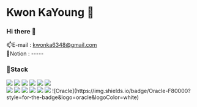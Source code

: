 # Kwon KaYoung 👶

### Hi there 👋

<!--
**libakongka/libakongka** is a ✨ _special_ ✨ repository because its `README.md` (this file) appears on your GitHub profile.

Here are some ideas to get you started:

- 🔭 I’m currently working on ...
- 🌱 I’m currently learning ...
- 👯 I’m looking to collaborate on ...
- 🤔 I’m looking for help with ...
- 💬 Ask me about ...
- 📫 How to reach me: ...
- 😄 Pronouns: ...
- ⚡ Fun fact: ...
-->

📫E-mail : kwonka6348@gmail.com </br>
📝Notion : -----

### 🚀Stack

<div>
    <!--java--><img src="https://img.shields.io/badge/java-007396?style=for-the-badge&logo=OpenJDK&logoColor=white">  
    <!--Spring--><img src="https://img.shields.io/badge/Spring-6DB33F?style=for-the-badge&logo=Spring&logoColor=white">  
    <!--Spring Boot--><img src="https://img.shields.io/badge/springboot-6DB33F?style=for-the-badge&logo=springboot&logoColor=white">  
    <!--Spring Security--><img src="https://img.shields.io/badge/Spring Security-6DB33F?style=for-the-badge&logo=Spring Security&logoColor=white">  
    <!--Hibernate--><img src="https://img.shields.io/badge/Hibernate-59666C?style=for-the-badge&logo=Hibernate&logoColor=white">  
    <!--Thymeleaf--><img src="https://img.shields.io/badge/Thymeleaf-005F0F?style=for-the-badge&logo=Thymeleaf&logoColor=white">  
    <br>
    <!--gradle--><img src="https://img.shields.io/badge/gradle-02303A?style=for-the-badge&logo=gradle&logoColor=white">  
    <!--Javascript--><img src="https://img.shields.io/badge/JavaScript-F7DF1E?style=for-the-badge&logo=JavaScript&logoColor=white">  
    <!--HTML5--><img src="https://img.shields.io/badge/HTML5-E34F26?style=for-the-badge&logo=HTML5&logoColor=white">  
    <!--CSS3--><img src="https://img.shields.io/badge/CSS3-1572B6?style=for-the-badge&logo=CSS3&logoColor=white">  
    <!--jquery--><img src="https://img.shields.io/badge/jquery-0769AD?style=for-the-badge&logo=jquery&logoColor=white">  
    <!--MySQL--><img src="https://img.shields.io/badge/MySQL-4479A1?style=for-the-badge&logo=MySQL&logoColor=white">  
    ![Oracle](https://img.shields.io/badge/Oracle-F80000?style=for-the-badge&logo=oracle&logoColor=white)  
</div>

